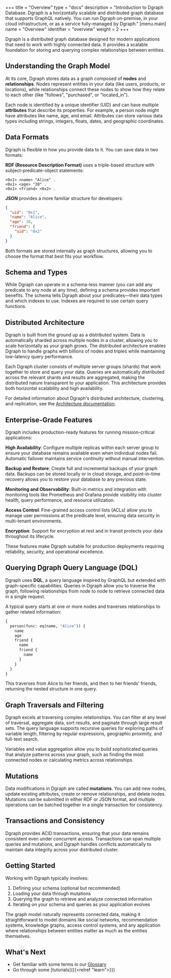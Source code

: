 +++
title = "Overview"
type = "docs"
description = "Introduction to Dgraph Database. Dgraph is a horizontally scalable and distributed graph database that supports GraphQL natively. You can run Dgraph on-premise, in your cloud infrastructure, or as a service fully-managed by Dgraph."
[menu.main]
    name = "Overview"
    identifier = "overview"
    weight = 2
+++

Dgraph is a distributed graph database designed for modern applications that need to work with highly connected data. It provides a scalable foundation for storing and querying complex relationships between entities.

## Understanding the Graph Model

At its core, Dgraph stores data as a graph composed of **nodes** and **relationships**. Nodes represent entities in your data (like users, products, or locations), while relationships connect these nodes to show how they relate to each other (like "follows", "purchased", or "located_in").

Each node is identified by a unique identifier (UID) and can have multiple **attributes** that describe its properties. For example, a person node might have attributes like name, age, and email. Attributes can store various data types including strings, integers, floats, dates, and geographic coordinates.

## Data Formats

Dgraph is flexible in how you provide data to it. You can save data in two formats:

**RDF (Resource Description Format)** uses a triple-based structure with subject-predicate-object statements:
```
<0x1> <name> "Alice" .
<0x1> <age> "30" .
<0x1> <friend> <0x2> .
```

**JSON** provides a more familiar structure for developers:
```json
{
  "uid": "0x1",
  "name": "Alice",
  "age": 30,
  "friend": {
    "uid": "0x2"
  }
}
```

Both formats are stored internally as graph structures, allowing you to choose the format that best fits your workflow.

## Schema and Types

While Dgraph can operate in a schema-less manner (you can add any predicate to any node at any time), defining a schema provides important benefits. The schema tells Dgraph about your predicates—their data types and which indexes to use.
Indexes are required to use certain query functions.

## Distributed Architecture

Dgraph is built from the ground up as a distributed system. Data is automatically sharded across multiple nodes in a cluster, allowing you to scale horizontally as your graph grows. The distributed architecture enables Dgraph to handle graphs with billions of nodes and triples while maintaining low-latency query performance.

Each Dgraph cluster consists of multiple server groups (shards) that work together to store and query your data. Queries are automatically distributed across the relevant shards and results are aggregated, making the distributed nature transparent to your application. This architecture provides both horizontal scalability and high availability.

For detailed information about Dgraph's distributed architecture, clustering, and replication, see the [Architecture documentation](/deploy/dgraph-architecture).

## Enterprise-Grade Features

Dgraph includes production-ready features for running mission-critical applications:

**High Availability**: Configure multiple replicas within each server group to ensure your database remains available even when individual nodes fail. Automatic failover maintains service continuity without manual intervention.

**Backup and Restore**: Create full and incremental backups of your graph data. Backups can be stored locally or in cloud storage, and point-in-time recovery allows you to restore your database to any previous state.

**Monitoring and Observability**: Built-in metrics and integration with monitoring tools like Prometheus and Grafana provide visibility into cluster health, query performance, and resource utilization.

**Access Control**: Fine-grained access control lists (ACLs) allow you to manage user permissions at the predicate level, ensuring data security in multi-tenant environments.

**Encryption**: Support for encryption at rest and in transit protects your data throughout its lifecycle.

These features make Dgraph suitable for production deployments requiring reliability, security, and operational excellence.

## Querying Dgraph Query Language (DQL)

Dgraph uses **DQL**, a query language inspired by GraphQL but extended with graph-specific capabilities. Queries in Dgraph allow you to traverse the graph, following relationships from node to node to retrieve connected data in a single request.

A typical query starts at one or more nodes and traverses relationships to gather related information:
```graphql
{
  person(func: eq(name, "Alice")) {
    name
    age
    friend {
      name
      friend {
        name
      }
    }
  }
}
```

This traverses from Alice to her friends, and then to her friends' friends, returning the nested structure in one query.

## Graph Traversals and Filtering

Dgraph excels at traversing complex relationships. You can filter at any level of traversal, aggregate data, sort results, and paginate through large result sets. The query language supports recursive queries for exploring paths of variable length, filtering by regular expressions, geographic proximity, and full-text search.

Variables and value aggregation allow you to build sophisticated queries that analyze patterns across your graph, such as finding the most connected nodes or calculating metrics across relationships.

## Mutations

Data modifications in Dgraph are called **mutations**. You can add new nodes, update existing attributes, create or remove relationships, and delete nodes. Mutations can be submitted in either RDF or JSON format, and multiple operations can be batched together in a single transaction for consistency.

## Transactions and Consistency

Dgraph provides ACID transactions, ensuring that your data remains consistent even under concurrent access. Transactions can span multiple queries and mutations, and Dgraph handles conflicts automatically to maintain data integrity across your distributed cluster.

## Getting Started

Working with Dgraph typically involves:
1. Defining your schema (optional but recommended)
2. Loading your data through mutations
3. Querying the graph to retrieve and analyze connected information
4. Iterating on your schema and queries as your application evolves

The graph model naturally represents connected data, making it straightforward to model domains like social networks, recommendation systems, knowledge graphs, access control systems, and any application where relationships between entities matter as much as the entities themselves.


## What's Next

- Get familiar with some terms in our [Glossary](/dgraph-glossary)
- Go through some [tutorials]({{<relref "learn">}})










